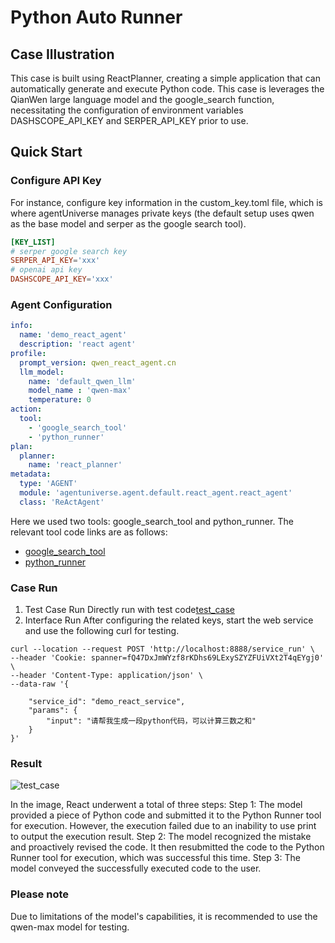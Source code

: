 # Python Auto Runner
## Case Illustration
This case is built using ReactPlanner, creating a simple application that can automatically generate and execute Python code.
This case is leverages the QianWen large language model and the google_search function, necessitating the configuration of environment variables DASHSCOPE_API_KEY and SERPER_API_KEY prior to use.

## Quick Start
### Configure API Key
For instance, configure key information in the custom_key.toml file, which is where agentUniverse manages private keys (the default setup uses qwen as the base model and serper as the google search tool).
```toml
[KEY_LIST]
# serper google search key
SERPER_API_KEY='xxx'
# openai api key
DASHSCOPE_API_KEY='xxx'
```

### Agent Configuration
```yaml
info:
  name: 'demo_react_agent'
  description: 'react agent'
profile:
  prompt_version: qwen_react_agent.cn
  llm_model:
    name: 'default_qwen_llm'
    model_name : 'qwen-max'
    temperature: 0
action:
  tool:
    - 'google_search_tool'
    - 'python_runner'
plan:
  planner:
    name: 'react_planner'
metadata:
  type: 'AGENT'
  module: 'agentuniverse.agent.default.react_agent.react_agent'
  class: 'ReActAgent'
```

Here we used two tools: google_search_tool and python_runner. The relevant tool code links are as follows:
- [google_search_tool](../../../../sample_standard_app/intelligence/agentic/tool/google_search_tool.yaml)
- [python_runner](../../../../sample_standard_app/intelligence/agentic/tool/python_repl_tool.yaml)


### Case Run
1. Test Case Run
Directly run with test code[test_case](../../../../sample_standard_app/intelligence/test/test_react_agent.py)
2. Interface Run
After configuring the related keys, start the web service and use the following curl for testing.
```shell
curl --location --request POST 'http://localhost:8888/service_run' \
--header 'Cookie: spanner=fQ47DxJmWYzf8rKDhs69LExySZYZFUiVXt2T4qEYgj0' \
--header 'Content-Type: application/json' \
--data-raw '{
    
    "service_id": "demo_react_service",
    "params": {
        "input": "请帮我生成一段python代码，可以计算三数之和"
    }
}'
```

### Result
![test_case](../../_picture/react_demo_step.png)

In the image, React underwent a total of three steps:
Step 1: The model provided a piece of Python code and submitted it to the Python Runner tool for execution. However,  the execution failed due to an inability to use print to output the execution result.
Step 2: The model recognized the mistake and proactively revised the code. It then resubmitted the code to the Python Runner tool for execution, which was successful this time.
Step 3: The model conveyed the successfully executed code to the user.  

### Please note
Due to limitations of the model's capabilities, it is recommended to use the qwen-max model for testing.